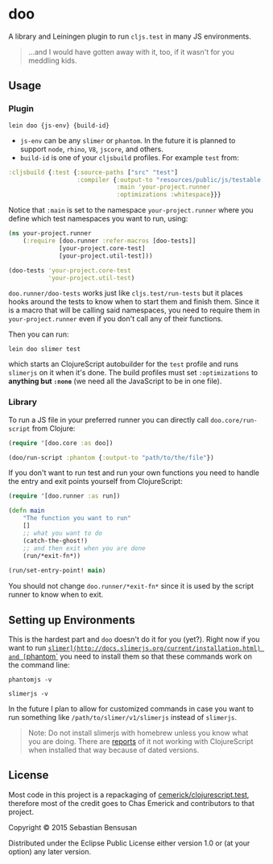 # doo 

A library and Leiningen plugin to run `cljs.test` in many JS environments.

>  ...and I would have gotten away with it, too, if it wasn't for you meddling kids.

## Usage

### Plugin

    lein doo {js-env} {build-id}

* `js-env` can be any `slimer` or `phantom`. In the future it
is planned to support `node`, `rhino`, `V8`, `jscore`, and others.
* `build-id` is one of your `cljsbuild` profiles. For example `test` from:

```clj
:cljsbuild {:test {:source-paths ["src" "test"]
    			   :compiler {:output-to "resources/public/js/testable.js"
                              :main 'your-project.runner
                              :optimizations :whitespace}}}
```

Notice that `:main` is set to the namespace `your-project.runner`
where you define which test namespaces you want to run, using:

```clj
(ns your-project.runner
    (:require [doo.runner :refer-macros [doo-tests]]
              [your-project.core-test]
              [your-project.util-test]))

(doo-tests 'your-project.core-test
           'your-project.util-test)
```

`doo.runner/doo-tests` works just like `cljs.test/run-tests` but it places hooks
around the tests to know when to start them and finish them. Since it
is a macro that will be calling said namespaces, you need to require
them in `your-project.runner` even if you don't call any of their functions.

Then you can run:

    lein doo slimer test

which starts an ClojureScript autobuilder for the `test` profile and
runs `slimerjs` on it when it's done. The build profiles must set
`:optimizations` to **anything but `:none`** (we need all the JavaScript
to be in one file).

### Library

To run a JS file in your preferred runner you can directly call
`doo.core/run-script` from Clojure:

```clj
(require '[doo.core :as doo])

(doo/run-script :phantom {:output-to "path/to/the/file"})
```

If you don't want to run test and run your own functions you need to
handle the entry and exit points yourself from ClojureScript:

```clj
(require '[doo.runner :as run])

(defn main
    "The function you want to run"
    []
    ;; what you want to do
    (catch-the-ghost!)
    ;; and then exit when you are done
    (run/*exit-fn*))
    
(run/set-entry-point! main)
```

You should not change `doo.runner/*exit-fn*` since it is used by the
script runner to know when to exit.

## Setting up Environments

This is the hardest part and `doo` doesn't do it for you (yet?). Right
now if you want to run
[`slimer](http://docs.slimerjs.org/current/installation.html) and [`phantom`](http://phantomjs.org/download.html) you need to install them
so that these commands work on the command line:

    phantomjs -v

    slimerjs -v

In the future I plan to allow for customized commands in case you want to
run something like `/path/to/slimer/v1/slimerjs` instead of `slimerjs`.

> Note: Do not install slimerjs with homebrew unless you know what you
are doing. There are [reports](https://groups.google.com/forum/#!topic/clojurescript/4EF-NAzu-kM) of it not working with ClojureScript when
installed that way because of dated versions.

## License

Most code in this project is a repackaging of
[cemerick/clojurescript.test](https://github.com/cemerick/clojurescript.test),
therefore most of the credit goes to Chas Emerick and contributors to
that project.

Copyright © 2015 Sebastian Bensusan

Distributed under the Eclipse Public License either version 1.0 or (at
your option) any later version.
